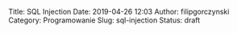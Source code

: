 Title: SQL Injection
Date: 2019-04-26 12:03
Author: filipgorczynski
Category: Programowanie
Slug: sql-injection
Status: draft


